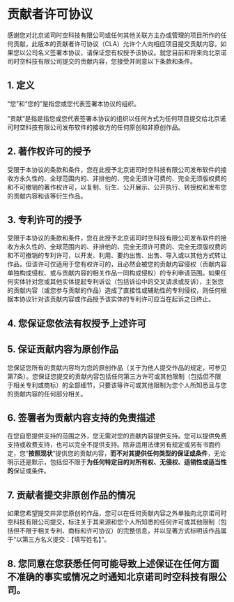 # 贡献者许可协议

感谢您对北京诺司时空科技有限公司或任何其他关联方主办或管理的项目所作的任何贡献，此版本的贡献者许可协议（CLA）允许个人向相应项目提交贡献内容。如果您以公司名义签署本协议，请保证您有权授予该协议。就您目前和将来向北京诺司时空科技有限公司提交的贡献内容，您接受并同意以下条款和条件。

## 1. 定义

“您”和“您的”是指您或您代表签署本协议的组织。

“贡献”是指是指您或您代表签署本协议的组织以任何方式为任何项目提交给北京诺司时空科技有限公司发布软件的接收方的任何原创和非原创作品。

## 2. 著作权许可的授予

受限于本协议的条款和条件，您在此授予北京诺司时空科技有限公司发布软件的接收方永久性的、全球范围内的、非排他的、完全无须许可费的、完全无须版权费的和不可撤销的著作权许可，以复制、衍生、公开展示、公开执行、转授权和发布您的贡献内容和该等衍生作品。

## 3. 专利许可的授予

受限于本协议的条款和条件，您在此授予北京诺司时空科技有限公司发布软件的接收方永久性的、全球范围内的、非排他的、完全无须许可费的、完全无须版权费的和不可撤销的专利许可，以开发、利用、要约出售、出售、导入或以其他方式转让作品，但该许可仅适用于您有权许可的，且必然会被您的贡献内容侵权（贡献内容单独构成侵权、或与贡献内容的相关作品一同构成侵权）的专利申请范围。如果任何实体针对您或其他实体提起专利诉讼（包括诉讼中的交叉请求或反诉），主张您的贡献内容（或您参与贡献的作品）造成了直接性或辅助性的专利侵权，则任何根据本协议针对该贡献内容或作品授予该实体的专利许可应当在起诉之日终止。

## 4. 您保证您依法有权授予上述许可

## 5. 保证贡献内容为原创作品

您保证您所有的贡献内容均为您的原创作品（关于为他人提交作品的规定，可参见第7条）。您保证您提交的贡献内容包括任何第三方许可或其他限制（包括但不限于相关专利或商标）的全部细节，只要该等许可或其他限制为您个人所知悉且与您的贡献内容的任何部分相关。

## 6. 签署者为贡献内容支持的免责描述

在您自愿提供支持的范围之外，您无需对您的贡献内容提供支持。您可以提供免费支持或收费支持，也可以完全不提供支持。除非适用法律另有规定或另有书面约定，您“**按照现状**”提供您的贡献内容，**而不对其提供任何类型的保证或条件**，无论明示还是默示，包括但不限于**为任何特定目的对所有权、无侵权、适销性或适当性的**保证或条件。

## 7. 贡献者提交非原创作品的情况

如果您希望提交并非您原创的作品，您可以在任何贡献内容之外单独向北京诺司时空科技有限公司提交，标注关于其来源和您个人所知悉的任何许可或其他限制（包括但不限于相关专利、商标和许可协议）的完整信息，并以显著方式标明该作品属于“以第三方名义提交：【填写姓名】”。

## 8. 您同意在您获悉任何可能导致上述保证在任何方面不准确的事实或情况之时通知北京诺司时空科技有限公司。

